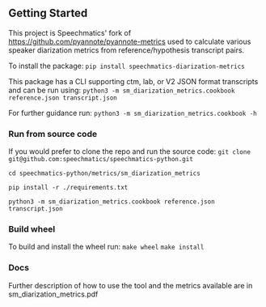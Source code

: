## Getting Started

This project is Speechmatics' fork of https://github.com/pyannote/pyannote-metrics used to calculate various speaker diarization metrics from reference/hypothesis transcript pairs.

To install the package:
`pip install speechmatics-diarization-metrics`

This package has a CLI supporting ctm, lab, or V2 JSON format transcripts and can be run using:
`python3 -m sm_diarization_metrics.cookbook reference.json transcript.json`

For further guidance run:
`python3 -m sm_diarization_metrics.cookbook -h`

### Run from source code

If you would prefer to clone the repo and run the source code: 
`git clone git@github.com:speechmatics/speechmatics-python.git`  

`cd speechmatics-python/metrics/sm_diarization_metrics`  

`pip install -r ./requirements.txt`  

`python3 -m sm_diarization_metrics.cookbook reference.json transcript.json`   

### Build wheel
To build and install the wheel run:
`make wheel`
`make install`

### Docs

Further description of how to use the tool and the metrics available are in sm_diarization_metrics.pdf

